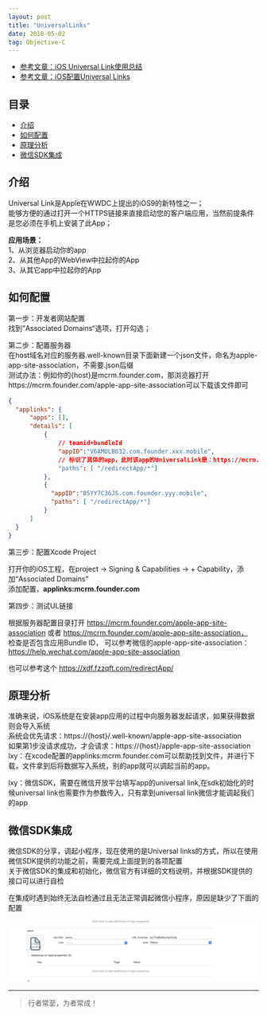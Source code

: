 ```yaml
---
layout: post
title: "UniversalLinks"
date: 2018-05-02
tag: Objective-C
---
```



- [参考文章：iOS Universal Link使用总结](https://juejin.cn/post/7011427577164202015?from=search-suggest)
- [参考文章：iOS配置Universal Links](https://www.jianshu.com/p/1910ea1fe8f6)



## 目录
- [介绍](#content1) 
- [如何配置](#content2) 
- [原理分析](#content3) 
- [微信SDK集成](#content4) 



<!-- ************************************************ -->
## <a id="content1">介绍</a>


Universal Link是Apple在WWDC上提出的iOS9的新特性之一；    
能够方便的通过打开一个HTTPS链接来直接启动您的客户端应用，当然前提条件是您必须在手机上安装了此App；  

**应用场景：**       
1、从浏览器启动你的app      
2、从其他App的WebView中拉起你的App      
3、从其它app中拉起你的App    



<!-- ************************************************ -->
## <a id="content2">如何配置</a>

第一步：开发者网站配置    
找到”Associated Domains“选项，打开勾选；   

第二步：配置服务器         
在host域名对应的服务器.well-known目录下面新建一个json文件，命名为apple-app-site-association，不需要.json后缀    
测试办法：例如你的{host}是mcrm.founder.com，那浏览器打开https://mcrm.founder.com/apple-app-site-association可以下载该文件即可    
   

```json
{
  "applinks": {
      "apps": [],
      "details": [
          {
              // teamid+bundleId
              "appID":"V6AMULB632.com.founder.xxx.mobile",
              // 标识了具体的app，此时该app的UniversalLink是：https://mcrm.founder.com/redirectApp/
              "paths": [ "/redirectApp/*"]
          },
          {
            "appID":"85YY7C36JS.com.founder.yyy.mobile",
            "paths": [ "/redirectApp/*"]
          }
      ]
  }
}
```


第三步：配置Xcode Project    

打开你的iOS工程，在project → Signing & Capabilities → + Capability，添加“Associated Domains”   
添加配置，**applinks:mcrm.founder.com**   


第四步：测试UL链接    

根据服务器配置目录打开 https://mcrm.founder.com/apple-app-site-association 或者 https://mcrm.founder.com/apple-app-site-association，   
检查是否包含应用Bundle ID，   可以参考微信的apple-app-site-association：   
<a href="https://help.wechat.com/apple-app-site-association">https://help.wechat.com/apple-app-site-association</a>

也可以参考这个
<a href="https://xdf.fzzqft.com/redirectApp/">https://xdf.fzzqft.com/redirectApp/</a>



<!-- ************************************************ -->
## <a id="content3">原理分析</a>

准确来说，iOS系统是在安装app应用的过程中向服务器发起请求，如果获得数据则会导入系统   
系统会优先请求：https://{host}/.well-known/apple-app-site-association    
如果第1步没请求成功，才会请求：https://{host}/apple-app-site-association     
lxy：在xcode配置的applinks:mcrm.founder.com可以帮助找到文件，并进行下载，文件拿到后将数据写入系统，别的app就可以调起当前的app。        

lxy：微信SDK，需要在微信开放平台填写app的universal link,在sdk初始化的时候universal link也需要作为参数传入，只有拿到universal link微信才能调起我们的app    



<!-- ************************************************ -->
## <a id="content4">微信SDK集成</a>

微信SDK的分享，调起小程序，现在使用的是Universal links的方式，所以在使用微信SDK提供的功能之前，需要完成上面提到的各项配置    
关于微信SDK的集成和初始化，微信官方有详细的文档说明，并根据SDK提供的接口可以进行自检      

在集成时遇到始终无法自检通过且无法正常调起微信小程序，原因是缺少了下面的配置

<img src="/images/objectC/objc20.jpeg" alt="img">

 





----------
>  行者常至，为者常成！


